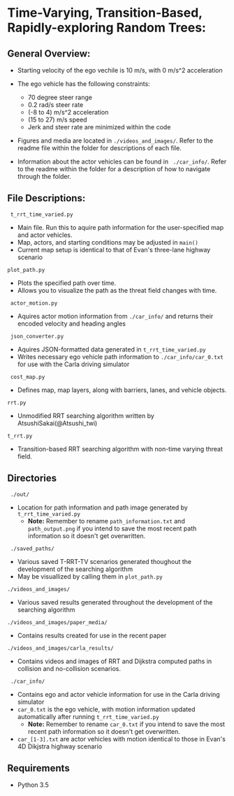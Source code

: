 # Time-Varying, Transition-Based, Rapidly-exploring Random Trees:
## General Overview:
- Starting velocity of the ego vechile is 10 m/s, with 0 m/s^2 acceleration
- The ego vehicle has the following constraints:
  - 70 degree steer range
  - 0.2 rad/s steer rate
  - (-8 to 4) m/s^2 acceleration
  - (15 to 27) m/s speed
  - Jerk and steer rate are minimized within the code

- Figures and media are located in ```./videos_and_images/```. Refer to the readme file within the folder for descriptions of each file.
- Information about the actor vehicles can be found in ``` ./car_info/```. Refer to the readme within the folder for a description of how to navigate through the folder.

## File Descriptions:
``` t_rrt_time_varied.py``` 
- Main file. Run this to aquire path information for the user-specified map and actor vehicles.
- Map, actors, and starting conditions may be adjusted in ```main()```
- Current map setup is identical to that of Evan's three-lane highway scenario

``` plot_path.py ```
- Plots the specified path over time.
- Allows you to visualize the path as the threat field changes with time.

``` actor_motion.py``` 
- Aquires actor motion information from ```./car_info/``` and returns their encoded velocity and heading angles

``` json_converter.py```
- Aquires JSON-formatted data generated in ```t_rrt_time_varied.py```
- Writes necessary ego vehicle path information to ```./car_info/car_0.txt``` for use with the Carla driving simulator

``` cost_map.py```
- Defines map, map layers, along with barriers, lanes, and vehicle objects.

```rrt.py```
- Unmodified RRT searching algorithm written by AtsushiSakai(@Atsushi_twi)

```t_rrt.py``` 
- Transition-based RRT searching algorithm with non-time varying threat field.


## Directories
``` ./out/```
- Location for path information and path image generated by ```t_rrt_time_varied.py```
  - **Note:** Remember to rename ```path_information.txt``` and ```path_output.png``` if you intend to save the most recent path information so it doesn't get overwritten.

``` ./saved_paths/```
- Various saved T-RRT-TV scenarios generated thoughout the development of the searching algorithm 
- May be visuallized by calling them in ```plot_path.py```

```./videos_and_images/```
- Various saved results generated throughout the development of the searching algorithm

```./videos_and_images/paper_media/```
- Contains results created for use in the recent paper

```./videos_and_images/carla_results/```
- Contains videos and images of RRT and Dijkstra computed paths in collision and no-collision scenarios.

``` ./car_info/```
- Contains ego and actor vehicle information for use in the Carla driving simulator
- ```car_0.txt``` is the ego vehicle, with motion information updated automatically after running ```t_rrt_time_varied.py```
  - **Note:** Remember to rename ```car_0.txt``` if you intend to save the most recent path information so it doesn't get overwritten.
- ```car_[1-3].txt``` are actor vehicles with motion identical to those in Evan's 4D Dikjstra highway scenario

## Requirements
- Python 3.5
